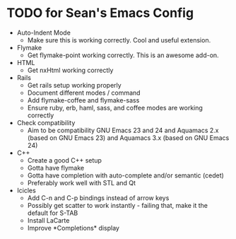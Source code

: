 TODO for Sean's Emacs Config
============================

* Auto-Indent Mode
    * Make sure this is working correctly. Cool and useful extension.
* Flymake
    * Get flymake-point working correctly. This is an awesome add-on.
* HTML
    * Get nxHtml working correctly
* Rails
    * Get rails setup working properly
    * Document different modes / command
    * Add flymake-coffee and flymake-sass
    * Ensure ruby, erb, haml, sass, and coffee modes are working correctly
* Check compatibility
    * Aim to be compatibility GNU Emacs 23 and 24 and Aquamacs 2.x (based on GNU Emacs 23) and Aquamacs 3.x (based on GNU Emacs 24)
* C++
    * Create a good C++ setup
    * Gotta have flymake
    * Gotta have completion with auto-complete and/or semantic (cedet)
    * Preferably work well with STL and Qt
* Icicles
    * Add C-n and C-p bindings instead of arrow keys
    * Possibly get scatter to work instantly - failing that, make it
      the default for S-TAB
    * Install LaCarte
    * Improve \*Completions\* display
